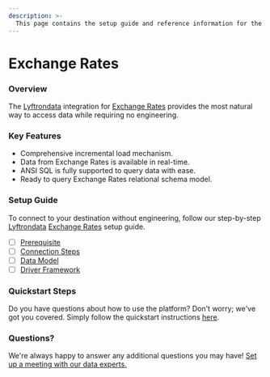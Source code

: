 ```yaml
---
description: >-
  This page contains the setup guide and reference information for the Exchange Rates source connector.
---
```


# Exchange Rates

### Overview

The [Lyftrondata](https://www.lyftrondata.com/) integration for [Exchange Rates](None) provides the most natural way to access data while requiring no engineering.

### Key Features

* Comprehensive incremental load mechanism.
* Data from Exchange Rates is available in real-time.&#x20;
* ANSI SQL is fully supported to query data with ease.
* Ready to query Exchange Rates relational schema model.

### Setup Guide

To connect to your destination without engineering, follow our step-by-step [Lyftrondata](https://www.lyftrondata.com/)  [Exchange Rates](None) setup guide.

* [ ] [Prerequisite](prerequisite.md)
* [ ] [Connection Steps](connection-steps.md)
* [ ] [Data Model](data-model/erd.md)
* [ ] [Driver Framework](driver-framework/)

### Quickstart Steps

Do you have questions about how to use the platform? Don't worry; we've got you covered. Simply follow the quickstart instructions [here](../README.md).

### Questions? <a href="#questions" id="questions"></a>

We're always happy to answer any additional questions you may have! [Set up a meeting with our data experts.](https://www.lyftrondata.com/book-a-meeting/)

